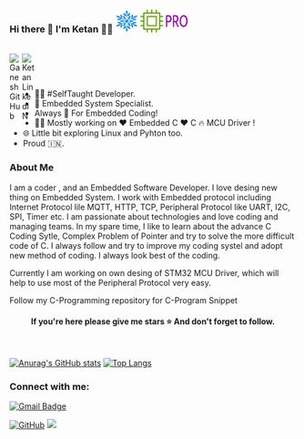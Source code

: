 ### Hi there 👋 I'm Ketan 🙋‍♂️       <a href='https://archiveprogram.github.com/'><img src='https://raw.githubusercontent.com/acervenky/animated-github-badges/master/assets/acbadge.gif' width='40' height='40'></a> <a href='https://docs.github.com/en/developers'><img src='https://raw.githubusercontent.com/acervenky/animated-github-badges/master/assets/devbadge.gif' width='40' height='40'></a> <a href='https://github.com/pricing'><img src='https://raw.githubusercontent.com/acervenky/animated-github-badges/master/assets/pro.gif' width='40' height='40'></a>

</br>

<a href="https://www.github.com/Ketan1993/">
  <img align="left" alt="Ganesh GitHub " width="22px" src="https://raw.githubusercontent.com/hiverkiya/hiverkiya/master/images/github.svg" />
</a>
<a href="https://www.linkedin.com/in/ketan-vadodariya-558417ab/">
  <img align="left" alt="Ketan LinkedIN" width="22px" src="https://raw.githubusercontent.com/hiverkiya/hiverkiya/master/images/linkedin.svg" />
</a> 

</br></br>

- 👨‍💻 #SelfTaught Developer.
- 📱 Embedded System Specialist.
- Always :battery: For Embedded Coding!
- 👨‍💻 Mostly working on ❤️ Embedded C  ❤️ C 🔥 MCU Driver !
- 🌐 Little bit exploring Linux and Pyhton too.
- Proud 🇮🇳.

### About Me
I am a coder , and an Embedded Software Developer. I love desing new thing on Embedded System. I work with Embedded protocol including Internet Protocol lile MQTT, HTTP, TCP, Peripheral Protocol like UART, I2C, SPI, Timer etc. I am passionate about technologies and love coding and managing teams. In my spare time, I like to learn about the advance C Coding Sytle, Complex Problem of Pointer and try to solve the more difficult code of C. I always follow and try to improve my coding systel and adopt new method of coding. I always look best of the coding.

Currently I am working on own desing of STM32 MCU Driver, which will help to use most of the Peripheral Protocol very easy.

Follow my C-Programming repository for C-Program Snippet 

<h4 align="center">
      If you're here please give me stars ⭐ And don't forget to follow.
</h4>

</br>

[![Anurag's GitHub stats](https://github-readme-stats.vercel.app/api?username=Ketan1993&show_icons=true&hide=contribs)](https://github.com/anuraghazra/github-readme-stats)
[![Top Langs](https://github-readme-stats.vercel.app/api/top-langs/?username=Ketan1993&layout=compact)](https://github.com/anuraghazra/github-readme-stats)


### Connect with me:
[![Gmail Badge](https://img.shields.io/badge/-kmv1640@gmail.com-d14836?style=flat&logo=Gmail&logoColor=white&link=mailto:mailto:kmv1640@gmail.com)](mailto:kmv1640@gmail.com)

[![GitHub](https://img.shields.io/badge/dynamic/json?label=Followers&color=red&query=%24.data.totalSubs&url=https%3A%2F%2Fapi.spencerwoo.com%2Fsubstats%2F%3Fsource%3Dgithub%26queryKey%3DKetan1993&longCache=true)](https://github.com/Ketan1993)
![](https://img.shields.io/badge/dynamic/json?label=%20Stars&query=%24.stars&url=https://api.github-star-counter.workers.dev/user/Ketan1993)

